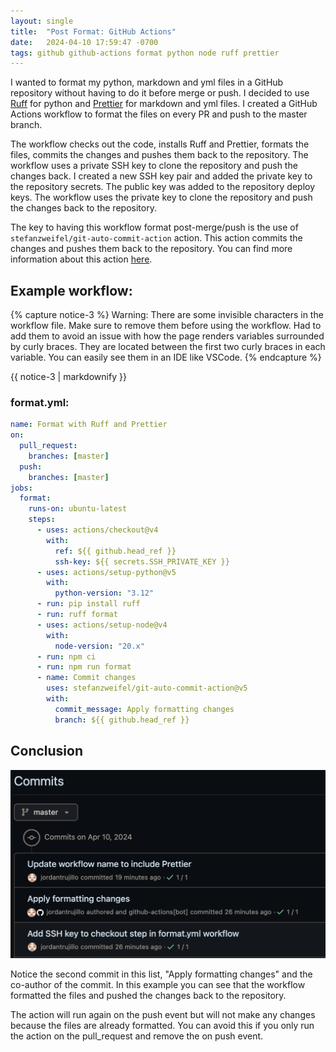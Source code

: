 ```yaml
---
layout: single
title:  "Post Format: GitHub Actions"
date:   2024-04-10 17:59:47 -0700
tags: github github-actions format python node ruff prettier
---
```


I wanted to format my python, markdown and yml files in a GitHub repository without having to do it before merge or push. I decided to use [Ruff](https://docs.astral.sh/ruff/formatter/) for python and [Prettier](https://prettier.io/) for markdown and yml files. I created a GitHub Actions workflow to format the files on every PR and push to the master branch.

The workflow checks out the code, installs Ruff and Prettier, formats the files, commits the changes and pushes them back to the repository. The workflow uses a private SSH key to clone the repository and push the changes back. I created a new SSH key pair and added the private key to the repository secrets. The public key was added to the repository deploy keys. The workflow uses the private key to clone the repository and push the changes back to the repository.

The key to having this workflow format post-merge/push is the use of `stefanzweifel/git-auto-commit-action` action. This action commits the changes and pushes them back to the repository. You can find more information about this action [here](https://github.com/stefanzweifel/git-auto-commit-action).

## Example workflow:

{% capture notice-3 %}
Warning: There are some invisible characters in the workflow file. Make sure to remove them before using the workflow. Had to add them to avoid an issue with how the page renders variables surrounded by curly braces. They are located between the first two curly braces in each variable. You can easily see them in an IDE like VSCode.
{% endcapture %}

<div class="notice">{{ notice-3 | markdownify }}</div>

### format.yml:

```yml
name: Format with Ruff and Prettier
on:
  pull_request:
    branches: [master]
  push:
    branches: [master]
jobs:
  format:
    runs-on: ubuntu-latest
    steps:
      - uses: actions/checkout@v4
        with:
          ref: ${‎{ github.head_ref }}
          ssh-key: ${‎{ secrets.SSH_PRIVATE_KEY }}
      - uses: actions/setup-python@v5
        with:
          python-version: "3.12"
      - run: pip install ruff
      - run: ruff format
      - uses: actions/setup-node@v4
        with:
          node-version: "20.x"
      - run: npm ci
      - run: npm run format
      - name: Commit changes
        uses: stefanzweifel/git-auto-commit-action@v5
        with:
          commit_message: Apply formatting changes
          branch: ${‎{ github.head_ref }}
```

## Conclusion

![alt text](../assets/images/format-commits.png)

Notice the second commit in this list, "Apply formatting changes" and the co-author of the commit. In this example you can see that the workflow formatted the files and pushed the changes back to the repository. 

The action will run again on the push event but will not make any changes because the files are already formatted. You can avoid this if you only run the action on the pull_request and remove the on push event. 
